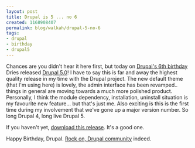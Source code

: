 ```yaml
--- 
layout: post
title: Drupal is 5 ... no 6
created: 1168908407
permalink: blog/walkah/drupal-5-no-6
tags: 
- drupal
- birthday
- drupal5
---
```

<p>Chances are you didn't hear it here first, but today on <a href="http://buytaert.net/happy-sixth-birthday-drupal">Drupal's 6th birthday</a> Dries released <a href="http://drupal.org/drupal-5.0">Drupal 5.0</a>! I have to say this is far and away the highest quality release in my time with the Drupal project. The new default theme (that I'm using here) is lovely, the admin interface has been revamped.. things in general are moving towards a much more polished product. Personally, I think the module dependency, installation, uninstall situation is my favourite new feature... but that's just me. Also exciting is this is the first time during my involvement that we've gone up a major version number. So long Drupal 4, long live Drupal 5.</p>
<p>If you haven't yet, <a href="http://ftp.osuosl.org/pub/drupal/files/projects/drupal-5.0.tar.gz">download this release</a>. It's a good one.</p>
<p>Happy Birthday, Drupal. <a href="http://buytaert.net/drupal-5.0-released">Rock on, Drupal community</a> indeed.</p>
